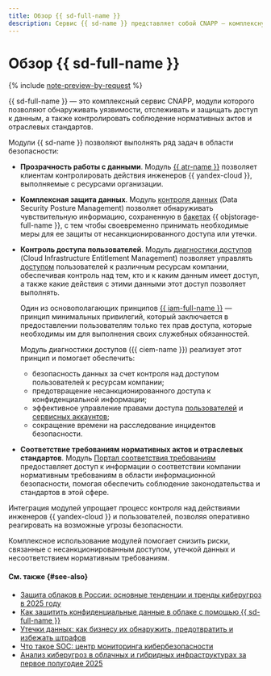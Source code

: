 ```yaml
---
title: Обзор {{ sd-full-name }}
description: Сервис {{ sd-name }} представляет собой CNAPP — комплексную платформу, которая позволяет обнаруживать уязвимости, отслеживать и защищать доступ к данным, а также контролировать соблюдение нормативных актов и отраслевых стандартов.
---
```


# Обзор {{ sd-full-name }}

{% include [note-preview-by-request](../../_includes/note-preview-by-request.md) %}

{{ sd-full-name }} — это комплексный сервис CNAPP, модули которого позволяют обнаруживать уязвимости, отслеживать и защищать доступ к данным, а также контролировать соблюдение нормативных актов и отраслевых стандартов.

Модули {{ sd-name }} позволяют выполнять ряд задач в области безопасности:

* **Прозрачность работы с данными**. Модуль [{{ atr-name }}](./access-transparency.md) позволяет клиентам контролировать действия инженеров {{ yandex-cloud }}, выполняемые с ресурсами организации.

* **Комплексная защита данных**. Модуль [контроля данных](./dspm.md) (Data Security Posture Management) позволяет обнаруживать чувствительную информацию, сохраненную в [бакетах](../../storage/concepts/bucket.md) {{ objstorage-full-name }}, с тем чтобы своевременно принимать необходимые меры для ее защиты от несанкционированного доступа или утечки.

* **Контроль доступа пользователей**. Модуль [диагностики доступов](./ciem.md) (Cloud Infrastructure Entitlement Management) позволяет управлять [доступом](../../iam/concepts/access-control/index.md) пользователей к различным ресурсам компании, обеспечивая контроль над тем, кто и к каким данным имеет доступ, а также какие действия с этими данными этот доступ позволяет выполнять.

    Один из основополагающих принципов [{{ iam-full-name }}](../../iam/index.yaml) — принцип минимальных привилегий, который заключается в предоставлении пользователям только тех прав доступа, которые необходимы им для выполнения своих служебных обязанностей.

    Модуль диагностики доступов ({{ ciem-name }}) реализует этот принцип и помогает обеспечить:

    * безопасность данных за счет контроля над доступом пользователей к ресурсам компании;
    * предотвращение несанкционированного доступа к конфиденциальной информации;
    * эффективное управление правами доступа [пользователей](../../overview/roles-and-resources.md#users) и [сервисных аккаунтов](../../iam/concepts/users/service-accounts.md);
    * сокращение времени на расследование инцидентов безопасности.


* **Соответствие требованиям нормативных актов и отраслевых стандартов**. Модуль [Портал соответствия требованиям](./compliance.md) предоставляет доступ к информации о соответствии компании нормативным требованиям в области информационной безопасности, помогая обеспечить соблюдение законодательства и стандартов в этой сфере.


Интеграция модулей упрощает процесс контроля над действиями инженеров {{ yandex-cloud }} и пользователей, позволяя оперативно реагировать на возможные угрозы безопасности.

Комплексное использование модулей помогает снизить риски, связанные с несанкционированным доступом, утечкой данных и несоответствием нормативным требованиям.

#### См. также {#see-also}

* [Защита облаков в России: основные тенденции и тренды киберугроз в 2025 году](https://yandex.cloud/ru/blog/posts/2025/04/cloud-protection)
* [Как защитить конфиденциальные данные в облаке с помощью {{ sd-full-name }}](https://yandex.cloud/ru/blog/how-to-yandex-security-deck)
* [Утечки данных: как бизнесу их обнаружить, предотвратить и избежать штрафов](https://yandex.cloud/ru/blog/data-leakage-fines)
* [Что такое SOC: центр мониторинга кибербезопасности](https://yandex.cloud/ru/blog/soc-security-operations-center)
* [Анализ киберугроз в облачных и гибридных инфраструктурах за первое полугодие 2025](https://yandex.cloud/ru/blog/reflected-attacks-h1-2025)